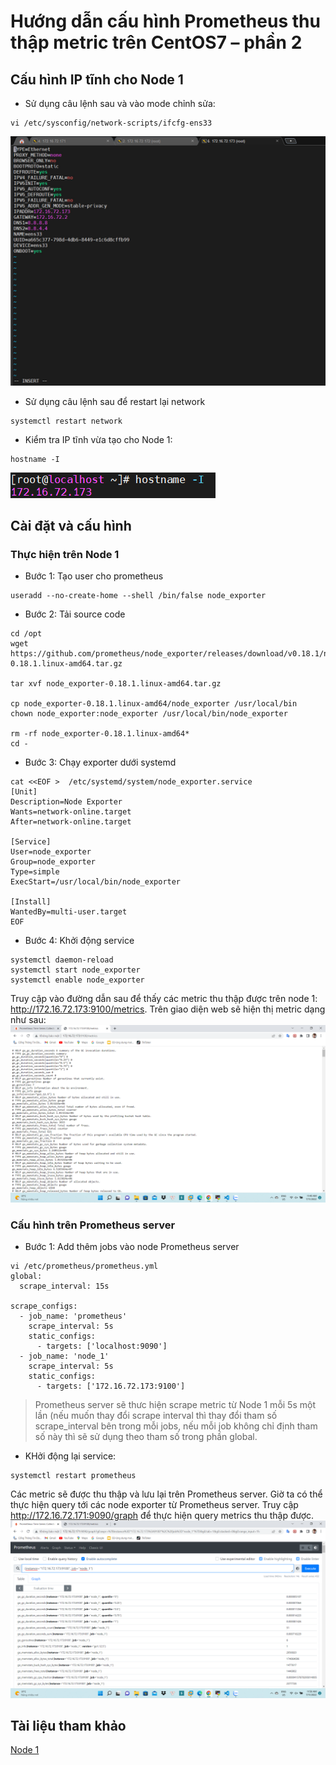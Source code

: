# Hướng dẫn cấu hình Prometheus thu thập metric trên CentOS7 – phần 2
## Cấu hình IP tĩnh cho Node 1
* Sử dụng câu lệnh sau và vào mode chỉnh sửa:
```
vi /etc/sysconfig/network-scripts/ifcfg-ens33
```
![](../C%C3%A0i%20%C4%91%E1%BA%B7t%20Prometheus/image/ima10.jpg)     
* Sử dụng câu lệnh sau để restart lại network
```
systemctl restart network
```  
* Kiểm tra IP tĩnh vừa tạo cho Node 1:
```
hostname -I
```
![](../C%C3%A0i%20%C4%91%E1%BA%B7t%20Prometheus/image/ima11.jpg)
## Cài đặt và cấu hình
### Thực hiện trên Node 1
* Bước 1: Tạo user cho prometheus
```
useradd --no-create-home --shell /bin/false node_exporter
``` 
* Bước 2: Tải source code
```
cd /opt
wget https://github.com/prometheus/node_exporter/releases/download/v0.18.1/node_exporter-0.18.1.linux-amd64.tar.gz

tar xvf node_exporter-0.18.1.linux-amd64.tar.gz

cp node_exporter-0.18.1.linux-amd64/node_exporter /usr/local/bin
chown node_exporter:node_exporter /usr/local/bin/node_exporter

rm -rf node_exporter-0.18.1.linux-amd64*
cd -
```
* Bước 3: Chạy exporter dưới systemd
```
cat <<EOF >  /etc/systemd/system/node_exporter.service
[Unit]
Description=Node Exporter
Wants=network-online.target
After=network-online.target

[Service]
User=node_exporter
Group=node_exporter
Type=simple
ExecStart=/usr/local/bin/node_exporter

[Install]
WantedBy=multi-user.target
EOF
```    
* Bước 4: Khởi động service
```
systemctl daemon-reload
systemctl start node_exporter
systemctl enable node_exporter
``` 
Truy cập vào đường dẫn sau để thấy các metric thu thập được trên node 1: http://172.16.72.173:9100/metrics. Trên giao diện web sẽ hiện thị metric dạng như sau:
![](../C%C3%A0i%20%C4%91%E1%BA%B7t%20Prometheus/image/ima12.png)        


### Cấu hình trên Prometheus server
* Bước 1: Add thêm jobs vào node Prometheus server
```
vi /etc/prometheus/prometheus.yml
global:
  scrape_interval: 15s

scrape_configs:
  - job_name: 'prometheus'
    scrape_interval: 5s
    static_configs:
      - targets: ['localhost:9090']
  - job_name: 'node_1'
    scrape_interval: 5s
    static_configs:
      - targets: ['172.16.72.173:9100']
```
> Prometheus server sẽ thưc hiện scrape metric từ Node 1 mỗi 5s một lần (nếu muốn thay đổi scrape interval thì thay đổi tham số scrape_interval bên trong mỗi jobs, nếu mỗi job không chỉ định tham số này thì sẽ sử dụng theo tham số trong phần global.  

* KHởi động lại service:
```
systemctl restart prometheus
```
Các metric sẽ được thu thập và lưu lại trên Prometheus server. Giờ ta có thể thực hiện query tới các node exporter từ Prometheus server. Truy cập http://172.16.72.171:9090/graph để thực hiện query metrics thu thập được.
![](../C%C3%A0i%20%C4%91%E1%BA%B7t%20Prometheus/image/ima13.png)    

## Tài liệu tham khảo
[Node 1](https://hocchudong.com/huong-dan-cau-hinh-prometheus-thu-thap-metric-tren-centos7-phan-2/)